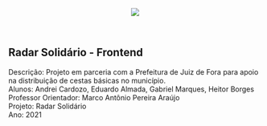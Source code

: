 <p><center><img src="https://assets.website-files.com/5cf95301995e8c48a8880a69/5ec524104ef2ed3e912b5348_COLORIDA-p-500.png"></center></p>
<br>

## Radar Solidário - Frontend

Descrição: Projeto em parceria com a Prefeitura de Juiz de Fora para apoio na distribuição de cestas básicas no município. <br>
Alunos: Andrei Cardozo, Eduardo Almada, Gabriel Marques, Heitor Borges <br>
Professor Orientador: Marco Antônio Pereira Araújo <br>
Projeto: Radar Solidário <br>
Ano: 2021 <br>
